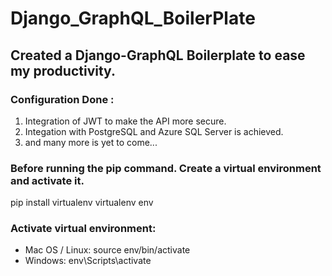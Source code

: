 # Django_GraphQL_BoilerPlate

## Created a Django-GraphQL Boilerplate to ease my productivity.
### Configuration Done :
1. Integration of JWT to make the API more secure.
2. Integation with PostgreSQL and Azure SQL Server is achieved.
3. and many more is yet to come...

### Before running the pip command. Create a virtual environment and activate it.
pip install virtualenv
virtualenv env

### Activate virtual environment:
- Mac OS / Linux: source env/bin/activate
- Windows: env\Scripts\activate
